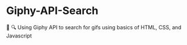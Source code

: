 # Giphy-API-Search
👀 🔍 Using Giphy API to search for gifs using basics of HTML, CSS, and Javascript
